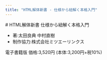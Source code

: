 ```yaml
---
title: "HTML解体新書 - 仕様から紐解く本格入門"
---
```


<section class="cover">
# <span class="html">HTML</span>解体新書 <span class="subtitle">仕様から紐解く本格入門</span>

- 著:太田良典 中村直樹
- 制作協力:株式会社ミツエーリンクス

電子書籍版
価格:3,520円 (本体:3,200円+税10%)

</section>